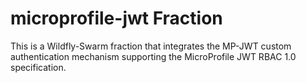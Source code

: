# microprofile-jwt Fraction
This is a Wildfly-Swarm fraction that integrates the MP-JWT custom authentication mechanism supporting the
MicroProfile JWT RBAC 1.0 specification.